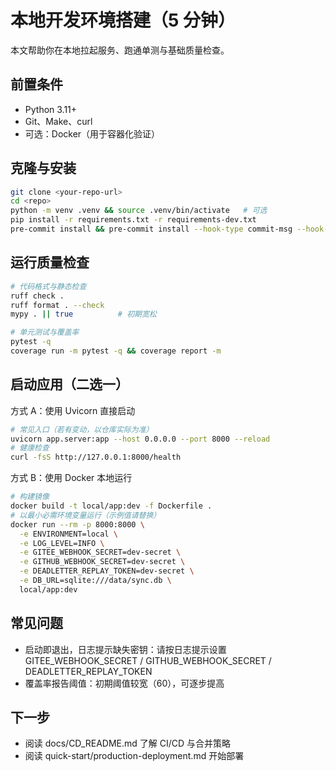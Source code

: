 # 本地开发环境搭建（5 分钟）

本文帮助你在本地拉起服务、跑通单测与基础质量检查。

## 前置条件
- Python 3.11+
- Git、Make、curl
- 可选：Docker（用于容器化验证）

## 克隆与安装
```bash
git clone <your-repo-url>
cd <repo>
python -m venv .venv && source .venv/bin/activate   # 可选
pip install -r requirements.txt -r requirements-dev.txt
pre-commit install && pre-commit install --hook-type commit-msg --hook-type pre-push
```

## 运行质量检查
```bash
# 代码格式与静态检查
ruff check .
ruff format . --check
mypy . || true          # 初期宽松

# 单元测试与覆盖率
pytest -q
coverage run -m pytest -q && coverage report -m
```

## 启动应用（二选一）

方式 A：使用 Uvicorn 直接启动
```bash
# 常见入口（若有变动，以仓库实际为准）
uvicorn app.server:app --host 0.0.0.0 --port 8000 --reload
# 健康检查
curl -fsS http://127.0.0.1:8000/health
```

方式 B：使用 Docker 本地运行
```bash
# 构建镜像
docker build -t local/app:dev -f Dockerfile .
# 以最小必需环境变量运行（示例值请替换）
docker run --rm -p 8000:8000 \
  -e ENVIRONMENT=local \
  -e LOG_LEVEL=INFO \
  -e GITEE_WEBHOOK_SECRET=dev-secret \
  -e GITHUB_WEBHOOK_SECRET=dev-secret \
  -e DEADLETTER_REPLAY_TOKEN=dev-secret \
  -e DB_URL=sqlite:///data/sync.db \
  local/app:dev
```

## 常见问题
- 启动即退出，日志提示缺失密钥：请按日志提示设置 GITEE_WEBHOOK_SECRET / GITHUB_WEBHOOK_SECRET / DEADLETTER_REPLAY_TOKEN
- 覆盖率报告阈值：初期阈值较宽（60），可逐步提高

## 下一步
- 阅读 docs/CD_README.md 了解 CI/CD 与合并策略
- 阅读 quick-start/production-deployment.md 开始部署
